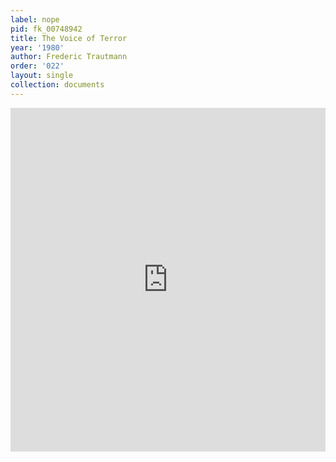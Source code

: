 ```yaml
---
label: nope
pid: fk_00748942
title: The Voice of Terror
year: '1980'
author: Frederic Trautmann
order: '022'
layout: single
collection: documents
---
```

<iframe src="https://northwestern.app.box.com/embed/s/qhlal02v2iln1bwy2hesu1bbmzsghfds?sortColumn=date&view=list" width="100%" height="550" frameborder="0" allowfullscreen webkitallowfullscreen msallowfullscreen></iframe>
